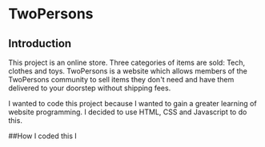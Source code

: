 # TwoPersons

## Introduction
This project is an online store. Three categories of items are sold: Tech, clothes and toys. TwoPersons is a website which allows members of the TwoPersons community to sell
      items they don't need and have them delivered to your doorstep without
      shipping fees.

I wanted to code this project because I wanted to gain a greater learning of website programming. I decided to use HTML, CSS and Javascript to do this.

##How I coded this
I 
